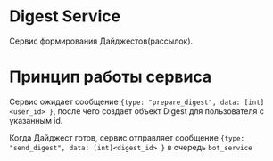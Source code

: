 # Digest Service

Сервис формирования Дайджестов(рассылок).

# Принцип работы сервиса

Сервис ожидает сообщение `{type: "prepare_digest", data: [int]<user_id> }`, 
после чего создает объект Digest для пользователя с указанным id.

Когда Дайджест готов, сервис отправляет сообщение `{type: "send_digest", data: [int]<digest_id> }` в очередь `bot_service`